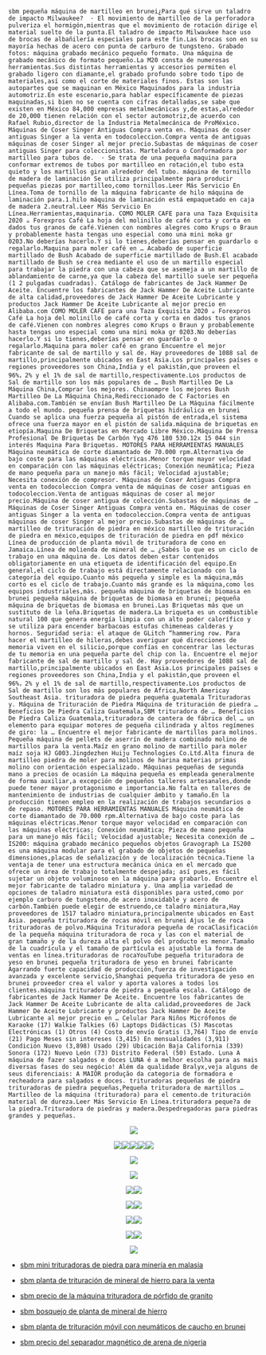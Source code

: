 
```
sbm pequeña máquina de martilleo en brunei¿Para qué sirve un taladro de impacto Milwaukee?  · El movimiento de martilleo de la perforadora pulveriza el hormigón,mientras que el movimiento de rotación dirige el material suelto de la punta.El taladro de impacto Milwaukee hace uso de brocas de albañilería especiales para este fin.Las brocas son en su mayoría hechas de acero con punta de carburo de tungsteno. Grabado fotos: máquina grabado mecánico pequeño formato. Una máquina de grabado mecánico de formato pequeño.La M20 consta de numerosas herramientas.Sus distintas herramientas y accesorios permiten el grabado ligero con diamante,el grabado profundo sobre todo tipo de materiales,así como el corte de materiales finos. Estas son las autopartes que se maquinan en México Maquinados para la industria automotriz.En este escenario,para hablar específicamente de piezas maquinadas,si bien no se cuenta con cifras detalladas,se sabe que existen en México 84,000 empresas metalmecánicas y,de estas,alrededor de 20,000 tienen relación con el sector automotriz,de acuerdo con Rafael Rubio,director de la Industria Metalmecánica de ProMéxico. Máquinas de Coser Singer Antiguas Compra venta en. Máquinas de coser antiguas Singer a la venta en todocoleccion.Compra venta de antiguas máquinas de coser Singer al mejor precio.Subastas de máquinas de coser antiguas Singer para coleccionistas. Marteladora o Conformadora por martilleo para tubos de.  · Se trata de una pequeña maquina para conformar extremos de tubos por martilleo en rotación,el tubo esta quieto y los martillos giran alrededor del tubo. máquina de tornillo de madera de laminación Se utiliza principalmente para producir pequeñas piezas por martilleo,como tornillos.Leer Más Servicio En Línea.Toma de tornillo de la máquina fabricante de hilo máquina de laminación para.1.hilo máquina de laminación está empaquetado en caja de madera 2.neutral.Leer Más Servicio En Línea.Herramientas,maquinaria. COMO MOLER CAFE para una Taza Exquisita 2020 ☕ Forexpros Café La hoja del molinillo de café corta y corta en dados tus granos de café.Vienen con nombres alegres como Krups o Braun y probablemente hasta tengas uno especial como una mini moka gr 0203.No deberías hacerlo.Y si lo tienes,deberías pensar en guardarlo o regalarlo.Maquina para moler café en … Acabado de superficie martillado de Bush Acabado de superficie martillado de Bush.El acabado martillado de Bush se crea mediante el uso de un martillo especial para trabajar la piedra con una cabeza que se asemeja a un martillo de ablandamiento de carne,ya que la cabeza del martillo suele ser pequeña (1 2 pulgadas cuadradas). Catálogo de fabricantes de Jack Hammer De Aceite. Encuentre los fabricantes de Jack Hammer De Aceite Lubricante de alta calidad,proveedores de Jack Hammer De Aceite Lubricante y productos Jack Hammer De Aceite Lubricante al mejor precio en Alibaba.com COMO MOLER CAFE para una Taza Exquisita 2020 ☕ Forexpros Café La hoja del molinillo de café corta y corta en dados tus granos de café.Vienen con nombres alegres como Krups o Braun y probablemente hasta tengas uno especial como una mini moka gr 0203.No deberías hacerlo.Y si lo tienes,deberías pensar en guardarlo o regalarlo.Maquina para moler café en grano Encuentre el mejor fabricante de sal de martillo y sal de. Hay proveedores de 1088 sal de martillo,principalmente ubicados en East Asia.Los principales países o regiones proveedores son China,India y el pakistán,que proveen el 96%，2% y el 1% de sal de martillo,respectivamente.Los productos de Sal de martillo son los más populares de … Bush Martilleo De La Máquina China,Comprar los mejores. Chinaompre los mejores Bush Martilleo De La Máquina China,Redireccionado de C Factories en Alibaba.com.También se envían Bush Martilleo De La Máquina fácilmente a todo el mundo. pequeña prensa de briquetas hidráulica en brunei Cuando se aplica una fuerza pequeña al pistón de entrada,el sistema ofrece una fuerza mayor en el pistón de salida.máquina de briquetas en etiopía.Maquina De Briquetas en Mercado Libre México.Máquina De Prensa Profesional De Briquetas De Carbón Yyq 476 180 530.12x 15 044 sin interés Maquina Para Briquetas. MOTORES PARA HERRAMIENTAS MANUALES Máquina neumática de corte diamantado de 70.000 rpm.Alternativa de bajo coste para las máquinas eléctricas.Menor torque mayor velocidad en comparación con las máquinas eléctricas; Conexión neumática; Pieza de mano pequeña para un manejo más fácil; Velocidad ajustable; Necesita conexión de compresor. Máquinas de Coser Antiguas Compra venta en todocoleccion Compra venta de máquinas de coser antiguas en todocoleccion.Venta de antiguas máquinas de coser al mejor precio.Máquina de coser antigua de colección.Subastas de máquinas de … Máquinas de Coser Singer Antiguas Compra venta en. Máquinas de coser antiguas Singer a la venta en todocoleccion.Compra venta de antiguas máquinas de coser Singer al mejor precio.Subastas de máquinas de … martilleo de trituración de piedra en méxico martilleo de trituración de piedra en méxico,equipos de trituración de piedra en pdf méxico Línea de producción de planta móvil de trituradora de cono en Jamaica.Línea de molienda de mineral de … ¿Sabés lo que es un ciclo de trabajo en una máquina de. Los datos deben estar contenidos obligatoriamente en una etiqueta de identificación del equipo.En general,el ciclo de trabajo está directamente relacionado con la categoría del equipo.Cuanto más pequeña y simple es la máquina,más corto es el ciclo de trabajo.Cuanto más grande es la máquina,como los equipos industriales,más. pequeña máquina de briquetas de biomasa en brunei pequeña máquina de briquetas de biomasa en brunei; pequeña máquina de briquetas de biomasa en brunei.Las Briquetas más que un sustituto de la leña.Briquetas de madera.La briqueta es un combustible natural 100 que genera energía limpia con un alto poder calorífico y se utiliza para encender barbacoas estufas chimeneas calderas y hornos. Seguridad seria: el ataque de GLitch “hammering row. Para hacer el martilleo de hileras,debes averiguar qué direcciones de memoria viven en el silicio,porque confías en concentrar las lecturas de tu memoria en una pequeña parte del chip con la. Encuentre el mejor fabricante de sal de martillo y sal de. Hay proveedores de 1088 sal de martillo,principalmente ubicados en East Asia.Los principales países o regiones proveedores son China,India y el pakistán,que proveen el 96%，2% y el 1% de sal de martillo,respectivamente.Los productos de Sal de martillo son los más populares de Africa,North Americay Southeast Asia. trituradora de piedra pequeña guatemala Trituradoras y. Máquina de Trituración de Piedra Máquina de trituración de piedra … Beneficios De Piedra Caliza Guatemala,SBM trituradora de … Beneficios De Piedra Caliza Guatemala,trituradora de cantera de fábrica del … un elemento para equipar motores de pequeña cilindrada y altos regímenes de giro: la … Encuentre el mejor fabricante de martillos para molinos. Pequeña máquina de pellets de aserrín de madera combinado molino de martillos para la venta.Maíz en grano molino de martillo para moler maíz soja HJ G003.Jingdezhen Huiju Technologies Co.Ltd.Alta finura de martilleo piedra de moler para molinos de harina materias primas molino con orientación especializado. Máquinas pequeñas de segunda mano a precios de ocasión La máquina pequeña es empleada generalmente de forma auxiliar,a excepción de pequeños talleres artesanales,donde puede tener mayor protagonismo e importancia.No falta en talleres de mantenimiento de industrias de cualquier ámbito y tamaño.En la producción tienen empleo en la realización de trabajos secundarios o de repaso. MOTORES PARA HERRAMIENTAS MANUALES Máquina neumática de corte diamantado de 70.000 rpm.Alternativa de bajo coste para las máquinas eléctricas.Menor torque mayor velocidad en comparación con las máquinas eléctricas; Conexión neumática; Pieza de mano pequeña para un manejo más fácil; Velocidad ajustable; Necesita conexión de … IS200: máquina grabado mecánico pequeños objetos Gravograph La IS200 es una máquina modular para el grabado de objetos de pequeñas dimensiones,placas de señalización y de localización técnica.Tiene la ventaja de tener una estructura mecánica única en el mercado que ofrece un área de trabajo totalmente despejada; así pues,es fácil sujetar un objeto voluminoso en la máquina para grabarlo. Encuentre el mejor fabricante de taladro miniatura y. Una amplia variedad de opciones de taladro miniatura está disponibles para usted,como por ejemplo carburo de tungsteno,de acero inoxidable y acero de carbón.También puede elegir de estruendo,ce taladro miniatura,Hay proveedores de 1517 taladro miniatura,principalmente ubicados en East Asia. pequeña trituradora de rocas móvil en brunei Ajus le de roca trituradoras de polvo.Máquina Trituradora pequeña de rocaClasificación de la pequeña máquina trituradora de roca y las con el material de gran tamaño y de la dureza alta el polvo del producto es menor.Tamaño de la cuadrícula y el tamaño de partícula es ajustable la forma de ventas en línea.trituradoras de rocaYouTube pequeña trituradora de yeso en brunei pequeña trituradora de yeso en brunei fabricante Agarrando fuerte capacidad de producción,fuerza de investigación avanzada y excelente servicio,Shanghai pequeña trituradora de yeso en brunei proveedor crea el valor y aporta valores a todos los clientes.máquina trituradora de piedra a pequeña escala. Catálogo de fabricantes de Jack Hammer De Aceite. Encuentre los fabricantes de Jack Hammer De Aceite Lubricante de alta calidad,proveedores de Jack Hammer De Aceite Lubricante y productos Jack Hammer De Aceite Lubricante al mejor precio en … Celular Para Niños Micrófonos de Karaoke (17) Walkie Talkies (6) Laptops Didácticas (5) Mascotas Electrónicas (1) Otros (4) Costo de envío Gratis (3,764) Tipo de envío (21) Pago Meses sin intereses (3,415) En mensualidades (3,911) Condición Nuevo (3,898) Usado (29) Ubicación Baja California (339) Sonora (172) Nuevo León (73) Distrito Federal (50) Estado. Luna A máquina de fazer salgados e doces LUNA é a melhor escolha para as mais diversas fases do seu negócio! Além da qualidade Bralyx,veja alguns de seus diferenciais: A MAIOR produção da categoria de formadora e recheadora para salgados e doces. trituradoras pequeñas de piedra trituradoras de piedra pequeñas,Pequeña trituradora de martillos … Martilleo de la máquina (trituradora) para el cemento.de trituración material de dureza.Leer Más Servicio En Línea.trituradora peque?a de la piedra.Trituradora de piedras y madera.Despedregadoras para piedras grandes y pequeñas. 
```

<div align="center">

<a href="https://es-crusher.shibang-china.com/github&k=sbm+peque%C3%B1a+m%C3%A1quina+de+martilleo+en+brunei"><img src="https://static.shibang-china.com/es/crusher/logo.jpg"></a>

<a href="https://es-crusher.shibang-china.com/github&k=sbm+peque%C3%B1a+m%C3%A1quina+de+martilleo+en+brunei"><img src="https://static.shibang-china.com/es/crusher/index.jpg"></a><a href="https://es-crusher.shibang-china.com/material.htmlgithub&k=sbm+peque%C3%B1a+m%C3%A1quina+de+martilleo+en+brunei"><img src="https://static.shibang-china.com/es/crusher/material.jpg"></a><a href="https://es-crusher.shibang-china.com/application.htmlgithub&k=sbm+peque%C3%B1a+m%C3%A1quina+de+martilleo+en+brunei"><img src="https://static.shibang-china.com/es/crusher/application.jpg"></a><a href="https://es-crusher.shibang-china.com/aboutus.htmlgithub&k=sbm+peque%C3%B1a+m%C3%A1quina+de+martilleo+en+brunei"><img src="https://static.shibang-china.com/es/crusher/aboutus.jpg"></a><a href="https://es-crusher.shibang-china.com/contact.htmlgithub&k=sbm+peque%C3%B1a+m%C3%A1quina+de+martilleo+en+brunei"><img src="https://static.shibang-china.com/es/crusher/contact.jpg"></a>

<a href="https://es-crusher.shibang-china.com/github&k=sbm+peque%C3%B1a+m%C3%A1quina+de+martilleo+en+brunei"><img src="https://static.shibang-china.com/es/crusher/banner.jpg"></a>

<a href="https://swt.shibang-china.com/github&k=sbm+peque%C3%B1a+m%C3%A1quina+de+martilleo+en+brunei"><img src="https://static.shibang-china.com/es/crusher/text.jpg"></a>

<a href="https://swt.shibang-china.com/github&k=sbm+peque%C3%B1a+m%C3%A1quina+de+martilleo+en+brunei"><img src="https://static.shibang-china.com/es/crusher/chat.jpg"></a><a href="https://es-crusher.shibang-china.com/contact.htmlgithub&k=sbm+peque%C3%B1a+m%C3%A1quina+de+martilleo+en+brunei"><img src="https://static.shibang-china.com/es/crusher/message.jpg"></a>

<a href="https://es-crusher.shibang-china.com/products/pe.htmlgithub&k=sbm+peque%C3%B1a+m%C3%A1quina+de+martilleo+en+brunei"><img src="https://static.shibang-china.com/es/crusher/pe.jpg"></a><a href="https://es-crusher.shibang-china.com/products/pf.htmlgithub&k=sbm+peque%C3%B1a+m%C3%A1quina+de+martilleo+en+brunei"><img src="https://static.shibang-china.com/es/crusher/pf.jpg"></a>

<a href="https://es-crusher.shibang-china.com/products/hpt.htmlgithub&k=sbm+peque%C3%B1a+m%C3%A1quina+de+martilleo+en+brunei"><img src="https://static.shibang-china.com/es/crusher/hpt.jpg"></a><a href="https://es-crusher.shibang-china.com/products/vsi.htmlgithub&k=sbm+peque%C3%B1a+m%C3%A1quina+de+martilleo+en+brunei"><img src="https://static.shibang-china.com/es/crusher/vsi.jpg"></a>

<a href="https://es-crusher.shibang-china.com/products/klv.htmlgithub&k=sbm+peque%C3%B1a+m%C3%A1quina+de+martilleo+en+brunei"><img src="https://static.shibang-china.com/es/crusher/klv.jpg"></a><a href="https://es-crusher.shibang-china.com/products/portable.htmlgithub&k=sbm+peque%C3%B1a+m%C3%A1quina+de+martilleo+en+brunei"><img src="https://static.shibang-china.com/es/crusher/portable.jpg"></a>

<a href="https://swt.shibang-china.com/github&k=sbm+peque%C3%B1a+m%C3%A1quina+de+martilleo+en+brunei"><img src="https://static.shibang-china.com/es/crusher/case.jpg"></a>

</div>


* [sbm mini trituradoras de piedra para minería en malasia](sbm%20mini%20trituradoras%20de%20piedra%20para%20miner%C3%ADa%20en%20malasia.md)

* [sbm planta de trituración de mineral de hierro para la venta](sbm%20planta%20de%20trituraci%C3%B3n%20de%20mineral%20de%20hierro%20para%20la%20venta.md)

* [sbm precio de la máquina trituradora de pórfido de granito](sbm%20precio%20de%20la%20m%C3%A1quina%20trituradora%20de%20p%C3%B3rfido%20de%20granito.md)

* [sbm bosquejo de planta de mineral de hierro](sbm%20bosquejo%20de%20planta%20de%20mineral%20de%20hierro.md)

* [sbm planta de trituración móvil con neumáticos de caucho en brunei](sbm%20planta%20de%20trituraci%C3%B3n%20m%C3%B3vil%20con%20neum%C3%A1ticos%20de%20caucho%20en%20brunei.md)

* [sbm precio del separador magnético de arena de nigeria](sbm%20precio%20del%20separador%20magn%C3%A9tico%20de%20arena%20de%20nigeria.md)